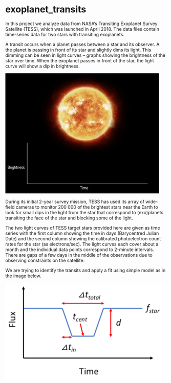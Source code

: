 # exoplanet_transits

In this project we analyze data from NASA’s Transiting Exoplanet Survey Satellite (TESS), 
which was launched in April 2018. The data files contain time-series data for two stars
with transiting exoplanets.

A transit occurs when a planet passes between a star and its observer. A the planet is passing in front of its star and slightly dims its light. This dimming can be seen in light curves – graphs showing the brightness of the star over time. When the exoplanet passes in front of the star, the light curve will show a dip in brightness.

![Alt text](Media/20191213_cheops-transit-method.gif)


During its initial 2-year survey mission, TESS has used its 
array of wide-field cameras to monitor 200 000 of the brightest stars near the Earth to look 
for small dips in the light from the star that correspond to (exo)planets transiting the face of 
the star and blocking some of the light.

The two light curves of TESS target stars provided here are given as time series with the
first column showing the time in days (Barycentred Julian Date) and the second column showing 
the calibrated photoelectron count rates for the star (as electrons/sec). The light curves each cover about a 
month and the individual data points correspond to 2-minute intervals. There are gaps of a few days in the middle of the observations due to observing constraints on the satellite. 

We are trying to identify the transits and apply a fit using simple model as in the image below. 

![Alt text](<Media/Screenshot 2023-07-07 142313.png>)